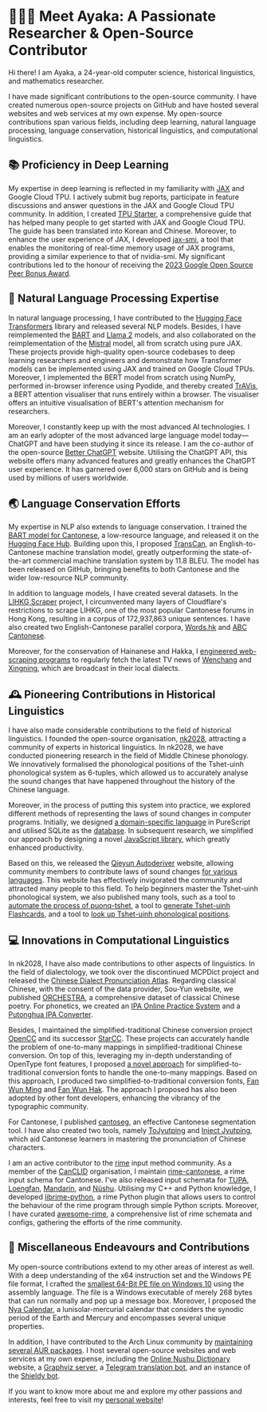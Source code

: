 # 👩🏻‍💻 Meet Ayaka: A Passionate Researcher & Open-Source Contributor

Hi there! I am Ayaka, a 24-year-old computer science, historical linguistics, and mathematics researcher.

I have made significant contributions to the open-source community. I have created numerous open-source projects on GitHub and have hosted several websites and web services at my own expense. My open-source contributions span various fields, including deep learning, natural language processing, language conservation, historical linguistics, and computational linguistics.

## 📚 Proficiency in Deep Learning

My expertise in deep learning is reflected in my familiarity with [JAX](https://github.com/google/jax) and Google Cloud TPU. I actively submit bug reports, participate in feature discussions and answer questions in the JAX and Google Cloud TPU community. In addition, I created [TPU Starter](https://github.com/ayaka14732/tpu-starter), a comprehensive guide that has helped many people to get started with JAX and Google Cloud TPU. The guide has been translated into Korean and Chinese. Moreover, to enhance the user experience of JAX, I developed [jax-smi](https://github.com/ayaka14732/jax-smi), a tool that enables the monitoring of real-time memory usage of JAX programs, providing a similar experience to that of nvidia-smi. My significant contributions led to the honour of receiving the [2023 Google Open Source Peer Bonus Award](https://opensource.googleblog.com/2023/05/google-open-source-peer-bonus-program-announces-first-group-of-winners-2023.html).

## 💬 Natural Language Processing Expertise

In natural language processing, I have contributed to the [Hugging Face Transformers](https://github.com/huggingface/transformers) library and released several NLP models. Besides, I have reimplemented the [BART](https://github.com/ayaka14732/bart-base-jax) and [Llama 2](https://github.com/ayaka14732/llama-2-jax) models, and also collaborated on the reimplementation of the [Mistral](https://github.com/yixiaoer/mistral-v0.2-jax) model, all from scratch using pure JAX. These projects provide high-quality open-source codebases to deep learning researchers and engineers and demonstrate how Transformer models can be implemented using JAX and trained on Google Cloud TPUs. Moreover, I implemented the BERT model from scratch using NumPy, performed in-browser inference using Pyodide, and thereby created [TrAVis](https://github.com/ayaka14732/TrAVis), a BERT attention visualiser that runs entirely within a browser. The visualiser offers an intuitive visualisation of BERT's attention mechanism for researchers.

Moreover, I constantly keep up with the most advanced AI technologies. I am an early adopter of the most advanced large language model today—ChatGPT and have been studying it since its release. I am the co-author of the open-source [Better ChatGPT](https://github.com/ztjhz/BetterChatGPT) website. Utilising the ChatGPT API, this website offers many advanced features and greatly enhances the ChatGPT user experience. It has garnered over 6,000 stars on GitHub and is being used by millions of users worldwide.

## 🌏 Language Conservation Efforts

My expertise in NLP also extends to language conservation. I trained the [BART model for Cantonese](https://github.com/ayaka14732/bart-base-cantonese), a low-resource language, and released it on the [Hugging Face Hub](https://huggingface.co/Ayaka/bart-base-cantonese). Building upon this, I proposed [TransCan](https://github.com/ayaka14732/TransCan), an English-to-Cantonese machine translation model, greatly outperforming the state-of-the-art commercial machine translation system by 11.8 BLEU. The model has been released on GitHub, bringing benefits to both Cantonese and the wider low-resource NLP community.

In addition to language models, I have created several datasets. In the [LIHKG Scraper](https://github.com/ayaka14732/lihkg-scraper) project, I circumvented many layers of Cloudflare's restrictions to scrape LIHKG, one of the most popular Cantonese forums in Hong Kong, resulting in a corpus of 172,937,863 unique sentences. I have also created two English-Cantonese parallel corpora, [Words.hk](https://github.com/ayaka14732/wordshk-parallel-corpus) and [ABC Cantonese](https://github.com/ayaka14732/abc-cantonese-parallel-corpus).

Moreover, for the conservation of Hainanese and Hakka, I [engineered web-scraping programs](https://ayaka.shn.hk/dialect-news/) to regularly fetch the latest TV news of [Wenchang](https://github.com/ayaka14732/VunsioNewsList) and [Xingning](https://github.com/ayaka14732/SNHakkaNews), which are broadcast in their local dialects.

## 🕰️ Pioneering Contributions in Historical Linguistics

I have also made considerable contributions to the field of historical linguistics. I founded the open-source organisation, [nk2028](https://github.com/nk2028), attracting a community of experts in historical linguistics. In nk2028, we have conducted pioneering research in the field of Middle Chinese phonology. We innovatively formalised the phonological positions of the Tshet-uinh phonological system as 6-tuples, which allowed us to accurately analyse the sound changes that have happened throughout the history of the Chinese language.

Moreover, in the process of putting this system into practice, we explored different methods of representing the laws of sound changes in computer programs. Initially, we designed [a domain-specific language](https://github.com/nk2028/purescript-qieyun) in PureScript and utilised SQLite as the [database](https://github.com/nk2028/qieyun-sqlite). In subsequent research, we simplified our approach by designing a novel [JavaScript library](https://github.com/nk2028/qieyun-js), which greatly enhanced productivity.

Based on this, we released the [Qieyun Autoderiver](https://github.com/nk2028/qieyun-autoderiver) website, allowing community members to contribute laws of sound changes [for various languages](https://github.com/nk2028/qieyun-examples). This website has effectively invigorated the community and attracted many people to this field. To help beginners master the Tshet-uinh phonological system, we also published many tools, such as a tool to [automate the process of puonq-tshet](https://github.com/nk2028/pyanxchet), a tool to [generate Tshet-uinh Flashcards](https://github.com/nk2028/tshet-uinh-flashcard), and a tool to [look up Tshet-uinh phonological positions](https://github.com/nk2028/qieyun-tools).

## 💻 Innovations in Computational Linguistics

In nk2028, I have also made contributions to other aspects of linguistics. In the field of dialectology, we took over the discontinued MCPDict project and released the [Chinese Dialect Pronunciation Atlas](https://github.com/nk2028/hdqt). Regarding classical Chinese, with the consent of the data provider, Sou-Yun website, we published [ORCHESTRA](https://github.com/nk2028/ORCHESTRA-dataset), a comprehensive dataset of classical Chinese poetry. For phonetics, we created an [IPA Online Practice System](https://github.com/nk2028/ipa-practise) and a [Putonghua IPA Converter](https://github.com/nk2028/putonghua-ipa-converter).<!-- TODO: We also released the uyghur project, encompassing resources about the Uyghur language. -->

Besides, I maintained the simplified-traditional Chinese conversion project [OpenCC](https://github.com/BYVoid/OpenCC) and its successor [StarCC](https://github.com/StarCC0). These projects can accurately handle the problem of one-to-many mappings in simplified-traditional Chinese conversion. On top of this, leveraging my in-depth understanding of OpenType font features, I proposed [a novel approach](https://zhuanlan.zhihu.com/p/166089642) for simplified-to-traditional conversion fonts to handle the one-to-many mappings. Based on this approach, I produced two simplified-to-traditional conversion fonts, [Fan Wun Ming](https://github.com/ayaka14732/FanWunMing) and [Fan Wun Hak](https://github.com/ayaka14732/FanWunHak). The approach I proposed has also been adopted by other font developers, enhancing the vibrancy of the typographic community.

For Cantonese, I published [cantoseg](https://github.com/ayaka14732/cantoseg), an effective Cantonese segmentation tool. I have also created two tools, namely [ToJyutping](https://github.com/CanCLID/ToJyutping) and [Inject Jyutping](https://github.com/CanCLID/inject-jyutping), which aid Cantonese learners in mastering the pronunciation of Chinese characters.

I am an active contributor to the [rime](https://github.com/rime) input method community. As a member of the [CanCLID](https://github.com/CanCLID) organisation, I maintain [rime-cantonese](https://github.com/rime/rime-cantonese), a rime input schema for Cantonese. I've also released input schemata for [TUPA](https://github.com/nk2028/rime-tupa), [Loengfan](https://github.com/CanCLID/rime-loengfan), [Mandarin](https://github.com/ayaka14732/rime-putonghua), and [Nüshu](https://github.com/nushu-script/rime-nushu). Utilising my C++ and Python knowledge, I developed [librime-python](https://github.com/ayaka14732/librime-python), a rime Python plugin that allows users to control the behaviour of the rime program through simple Python scripts. Moreover, I have curated [awesome-rime](https://github.com/ayaka14732/awesome-rime), a comprehensive list of rime schemata and configs, gathering the efforts of the rime community.

## 🎲 Miscellaneous Endeavours and Contributions

My open-source contributions extend to my other areas of interest as well. With a deep understanding of the x64 instruction set and the Windows PE file format, I crafted the [smallest 64-Bit PE file on Windows 10](https://github.com/ayaka14732/TinyPE-on-Win10) using the assembly language. The file is a Windows executable of merely 268 bytes that can run normally and pop up a message box. Moreover, I proposed the [Nya Calendar](https://github.com/ayaka14732/nya-calendar), a lunisolar-mercurial calendar that considers the synodic period of the Earth and Mercury and encompasses several unique properties.

In addition, I have contributed to the Arch Linux community by [maintaining several AUR packages](https://github.com/ayaka14732/AUR). I host several open-source websites and web services at my own expense, including the [Online Nushu Dictionary](https://github.com/nushu-script/nushu-script.github.io) website, a [Graphviz server](https://github.com/ayaka14732/graphviz-server), a [Telegram translation bot](https://github.com/ayaka14732/telegram-translate-bot), and an instance of the [Shieldy bot](https://github.com/ayaka14732/shieldy).

If you want to know more about me and explore my other passions and interests, feel free to visit my [personal website](https://en.ayaka.shn.hk/)!
